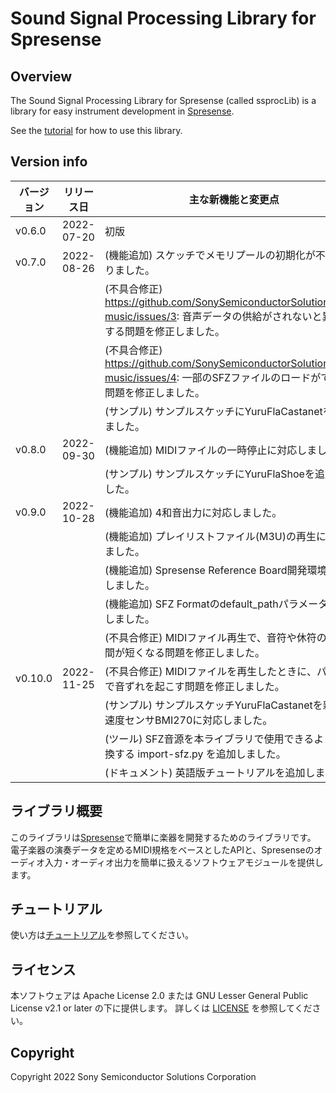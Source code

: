 # Sound Signal Processing Library for Spresense

## Overview

The Sound Signal Processing Library for Spresense (called ssprocLib) is a library for easy instrument development in [Spresense](https://developer.sony.com/develop/spresense/).

See the [tutorial](/docs/Tutorial.en.md) for how to use this library.

## Version info

| バージョン | リリース日  | 主な新機能と変更点                                               |
| ---        | ---         | ---                                                              |
| v0.6.0     | 2022-07-20  | 初版                                                             |
| v0.7.0     | 2022-08-26  | (機能追加) スケッチでメモリプールの初期化が不要になりました。    |
|            |             | (不具合修正) https://github.com/SonySemiconductorSolutions/ssih-music/issues/3: 音声データの供給がされないと異常停止する問題を修正しました。    |
|            |             | (不具合修正) https://github.com/SonySemiconductorSolutions/ssih-music/issues/4: 一部のSFZファイルのロードができない問題を修正しました。         |
|            |             | (サンプル) サンプルスケッチにYuruFlaCastanetを追加しました。     |
| v0.8.0     | 2022-09-30  | (機能追加) MIDIファイルの一時停止に対応しました。                |
|            |             | (サンプル) サンプルスケッチにYuruFlaShoeを追加しました。         |
| v0.9.0     | 2022-10-28  | (機能追加) 4和音出力に対応しました。                             |
|            |             | (機能追加) プレイリストファイル(M3U)の再生に対応しました。       |
|            |             | (機能追加) Spresense Reference Board開発環境に対応しました。     |
|            |             | (機能追加) SFZ Formatのdefault_pathパラメータに対応しました。    |
|            |             | (不具合修正) MIDIファイル再生で、音符や休符の再生時間が短くなる問題を修正しました。                                                             |
| v0.10.0    | 2022-11-25  | (不具合修正) MIDIファイルを再生したときに、パート間で音ずれを起こす問題を修正しました。                                                         |
|            |             | (サンプル) サンプルスケッチYuruFlaCastanetを新しい加速度センサBMI270に対応しました。                                                            |
|            |             | (ツール) SFZ音源を本ライブラリで使用できるように変換する import-sfz.py を追加しました。                                                         |
|            |             | (ドキュメント) 英語版チュートリアルを追加しました。                                                                                             |

## ライブラリ概要

このライブラリは[Spresense](https://www.sony-semicon.co.jp/products/smart-sensing/spresense/)で簡単に楽器を開発するためのライブラリです。
電子楽器の演奏データを定めるMIDI規格をベースとしたAPIと、Spresenseのオーディオ入力・オーディオ出力を簡単に扱えるソフトウェアモジュールを提供します。

## チュートリアル

使い方は[チュートリアル](/docs/Tutorial.ja.md)を参照してください。

## ライセンス

本ソフトウェアは Apache License 2.0 または GNU Lesser General Public License v2.1 or later の下に提供します。
詳しくは [LICENSE](/LICENSE) を参照してください。

## Copyright

Copyright 2022 Sony Semiconductor Solutions Corporation
